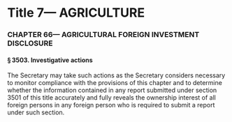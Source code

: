 
# Title 7— AGRICULTURE
### CHAPTER 66— AGRICULTURAL FOREIGN INVESTMENT DISCLOSURE
#### § 3503. Investigative actions

The Secretary may take such actions as the Secretary considers necessary to monitor compliance with the provisions of this chapter and to determine whether the information contained in any report submitted under section 3501 of this title accurately and fully reveals the ownership interest of all foreign persons in any foreign person who is required to submit a report under such section.
